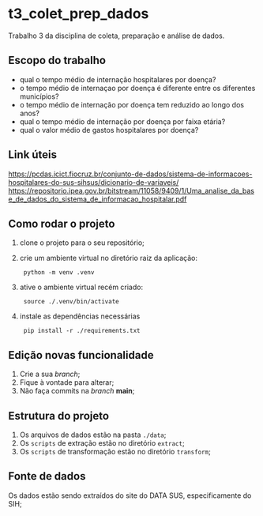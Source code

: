 # t3_colet_prep_dados
Trabalho 3 da disciplina de coleta, preparação e análise de dados.
## Escopo do trabalho
- qual o tempo médio de internação hospitalares por doença?
- o tempo médio de internaçao por doença é diferente entre os diferentes municípios?
- o tempo médio de internação por doença tem reduzido ao longo dos anos?
- qual o tempo médio de internação por doença por faixa etária?
- qual o valor médio de gastos hospitalares por doença?

## Link úteis
https://pcdas.icict.fiocruz.br/conjunto-de-dados/sistema-de-informacoes-hospitalares-do-sus-sihsus/dicionario-de-variaveis/
https://repositorio.ipea.gov.br/bitstream/11058/9409/1/Uma_analise_da_base_de_dados_do_sistema_de_informacao_hospitalar.pdf

## Como rodar o projeto
1. clone o projeto para o seu repositório;
2. crie um ambiente virtual no diretório raiz da aplicação:

        python -m venv .venv

3. ative o ambiente virtual recém criado:

        source ./.venv/bin/activate

4. instale as dependências necessárias

        pip install -r ./requirements.txt

## Edição novas funcionalidade
1. Crie a sua _branch_;
2. Fique à vontade para alterar;
3. Não faça commits na _branch_ __main__;

## Estrutura do projeto
1. Os arquivos de dados estão na pasta `./data`;
2. Os `scripts` de extração estão no diretório `extract`;
3. Os `scripts` de transformação estão no diretório `transform`;

## Fonte de dados
Os dados estão sendo extraídos do site do DATA SUS, especificamente do SIH;
